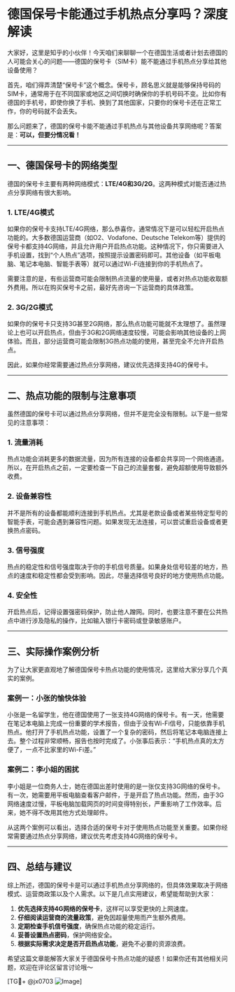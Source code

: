 # 德国保号卡能通过手机热点分享吗？深度解读

大家好，这里是知乎的小伙伴！今天咱们来聊聊一个在德国生活或者计划去德国的人可能会关心的问题——德国的保号卡（SIM卡）能不能通过手机热点分享给其他设备使用？

首先，咱们得弄清楚“保号卡”这个概念。保号卡，顾名思义就是能够保持号码的SIM卡，通常用于在不同国家或地区之间切换时确保你的手机号码不变。比如你有德国的手机号，即使你换了手机、换到了其他国家，只要你的保号卡还在正常工作，你的号码就不会丢失。

那么问题来了，德国的保号卡能不能通过手机热点与其他设备共享网络呢？答案是：**可以，但要分情况看！**

---

## 一、德国保号卡的网络类型

德国的保号卡主要有两种网络模式：**LTE/4G和3G/2G**。这两种模式对能否通过热点分享网络有很大影响。

### 1. LTE/4G模式
如果你的保号卡支持LTE/4G网络，那么恭喜你，通常情况下是可以轻松开启热点功能的。大多数德国运营商（如O2、Vodafone、Deutsche Telekom等）提供的保号卡都支持4G网络，并且允许用户开启热点功能。这种情况下，你只需要进入手机设置，找到“个人热点”选项，按照提示设置密码即可。其他设备（如平板电脑、笔记本电脑、智能手表等）就可以通过Wi-Fi连接到你的手机热点了。

需要注意的是，有些运营商可能会限制热点流量的使用量，或者对热点功能收取额外费用。所以在购买保号卡之前，最好先咨询一下运营商的具体政策。

### 2. 3G/2G模式
如果你的保号卡只支持3G甚至2G网络，那么热点功能可能就不太理想了。虽然理论上也可以开启热点，但由于3G和2G网络速度较慢，可能会影响其他设备的上网体验。而且，部分运营商可能会限制3G热点功能的使用，甚至完全不允许开启热点。

因此，如果你经常需要通过热点分享网络，建议优先选择支持4G的保号卡。

---

## 二、热点功能的限制与注意事项

虽然德国的保号卡可以通过热点分享网络，但并不是完全没有限制。以下是一些常见的注意事项：

### 1. 流量消耗
热点功能会消耗更多的数据流量，因为所有连接的设备都会共享同一个网络通道。所以，在开启热点之前，一定要检查一下自己的流量套餐，避免超额使用导致额外收费。

### 2. 设备兼容性
并不是所有的设备都能顺利连接到手机热点。尤其是老款设备或者某些特定型号的智能手表，可能会遇到兼容性问题。如果发现无法连接，可以尝试重启设备或者更换热点密码。

### 3. 信号强度
热点的稳定性和信号强度取决于你的手机信号质量。如果身处信号较差的地方，热点的速度和稳定性都会受到影响。因此，尽量选择信号良好的地方使用热点功能。

### 4. 安全性
开启热点后，记得设置强密码保护，防止他人蹭网。同时，也要注意不要在公共热点中进行涉及隐私的操作，比如输入银行卡密码或登录敏感账户。

---

## 三、实际操作案例分析

为了让大家更直观地了解德国保号卡热点功能的使用情况，这里给大家分享几个真实的案例。

### 案例一：小张的愉快体验
小张是一名留学生，他在德国使用了一张支持4G网络的保号卡。有一天，他需要在笔记本电脑上完成一份重要的学术报告，但由于没有Wi-Fi信号，只能依靠手机热点。他打开了手机热点功能，设置了一个复杂的密码，然后将笔记本电脑连接上去。整个过程非常顺畅，报告也按时完成了。小张事后表示：“手机热点真的太方便了，一点不比家里的Wi-Fi差。”

### 案例二：李小姐的困扰
李小姐是一位商务人士，她在德国出差时使用的是一张仅支持3G网络的保号卡。有一次，她需要用平板电脑查看客户邮件，于是开启了热点功能。然而，由于3G网络速度过慢，平板电脑加载网页的时间变得特别长，严重影响了工作效率。后来，她不得不改用其他方式处理邮件。

从这两个案例可以看出，选择合适的保号卡对于使用热点功能至关重要。如果你经常需要通过热点分享网络，建议优先考虑支持4G网络的保号卡。

---

## 四、总结与建议

综上所述，德国的保号卡是可以通过手机热点分享网络的，但具体效果取决于网络模式、运营商政策以及个人需求。以下是几点实用建议，希望能帮助到大家：

1. **优先选择支持4G网络的保号卡**，这样可以享受更快的上网速度。
2. **仔细阅读运营商的流量政策**，避免因超量使用而产生额外费用。
3. **定期检查手机信号强度**，确保热点功能的稳定运行。
4. **妥善设置热点密码**，保护网络安全。
5. **根据实际需求决定是否开启热点功能**，避免不必要的资源浪费。

希望这篇文章能解答大家关于德国保号卡热点功能的疑惑！如果你还有其他相关问题，欢迎在评论区留言讨论哦～

[TG💪+ @jx0703 ![Image](https://github.com/user-attachments/assets/dbca1d08-cadb-493c-b0ec-ad6f7a83f270)]
